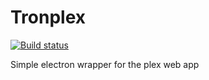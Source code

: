 # Tronplex

[![Build status](https://ci.appveyor.com/api/projects/status/7wlvien999qxowjf?svg=true)](https://ci.appveyor.com/project/mjefferys/tronplex)

Simple electron wrapper for the plex web app